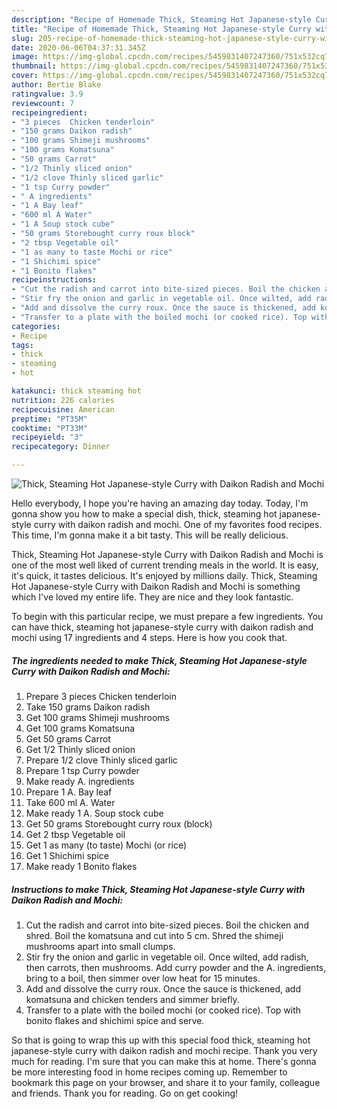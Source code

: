 ```yaml
---
description: "Recipe of Homemade Thick, Steaming Hot Japanese-style Curry with Daikon Radish and Mochi"
title: "Recipe of Homemade Thick, Steaming Hot Japanese-style Curry with Daikon Radish and Mochi"
slug: 205-recipe-of-homemade-thick-steaming-hot-japanese-style-curry-with-daikon-radish-and-mochi
date: 2020-06-06T04:37:31.345Z
image: https://img-global.cpcdn.com/recipes/5459831407247360/751x532cq70/thick-steaming-hot-japanese-style-curry-with-daikon-radish-and-mochi-recipe-main-photo.jpg
thumbnail: https://img-global.cpcdn.com/recipes/5459831407247360/751x532cq70/thick-steaming-hot-japanese-style-curry-with-daikon-radish-and-mochi-recipe-main-photo.jpg
cover: https://img-global.cpcdn.com/recipes/5459831407247360/751x532cq70/thick-steaming-hot-japanese-style-curry-with-daikon-radish-and-mochi-recipe-main-photo.jpg
author: Bertie Blake
ratingvalue: 3.9
reviewcount: 7
recipeingredient:
- "3 pieces  Chicken tenderloin"
- "150 grams Daikon radish"
- "100 grams Shimeji mushrooms"
- "100 grams Komatsuna"
- "50 grams Carrot"
- "1/2 Thinly sliced onion"
- "1/2 clove Thinly sliced garlic"
- "1 tsp Curry powder"
- " A ingredients"
- "1 A Bay leaf"
- "600 ml A Water"
- "1 A Soup stock cube"
- "50 grams Storebought curry roux block"
- "2 tbsp Vegetable oil"
- "1 as many to taste Mochi or rice"
- "1 Shichimi spice"
- "1 Bonito flakes"
recipeinstructions:
- "Cut the radish and carrot into bite-sized pieces. Boil the chicken and shred. Boil the komatsuna and cut into 5 cm. Shred the shimeji mushrooms apart into small clumps."
- "Stir fry the onion and garlic in vegetable oil. Once wilted, add radish, then carrots, then mushrooms. Add curry powder and the A. ingredients, bring to a boil, then simmer over low heat for 15 minutes."
- "Add and dissolve the curry roux. Once the sauce is thickened, add komatsuna and chicken tenders and simmer briefly."
- "Transfer to a plate with the boiled mochi (or cooked rice). Top with bonito flakes and shichimi spice and serve."
categories:
- Recipe
tags:
- thick
- steaming
- hot

katakunci: thick steaming hot 
nutrition: 226 calories
recipecuisine: American
preptime: "PT35M"
cooktime: "PT33M"
recipeyield: "3"
recipecategory: Dinner

---
```



![Thick, Steaming Hot Japanese-style Curry with Daikon Radish and Mochi](https://img-global.cpcdn.com/recipes/5459831407247360/751x532cq70/thick-steaming-hot-japanese-style-curry-with-daikon-radish-and-mochi-recipe-main-photo.jpg)

Hello everybody, I hope you're having an amazing day today. Today, I'm gonna show you how to make a special dish, thick, steaming hot japanese-style curry with daikon radish and mochi. One of my favorites food recipes. This time, I'm gonna make it a bit tasty. This will be really delicious.

Thick, Steaming Hot Japanese-style Curry with Daikon Radish and Mochi is one of the most well liked of current trending meals in the world. It is easy, it's quick, it tastes delicious. It's enjoyed by millions daily. Thick, Steaming Hot Japanese-style Curry with Daikon Radish and Mochi is something which I've loved my entire life. They are nice and they look fantastic.




To begin with this particular recipe, we must prepare a few ingredients. You can have thick, steaming hot japanese-style curry with daikon radish and mochi using 17 ingredients and 4 steps. Here is how you cook that.

<!--inarticleads1-->

##### The ingredients needed to make Thick, Steaming Hot Japanese-style Curry with Daikon Radish and Mochi:

1. Prepare 3 pieces  Chicken tenderloin
1. Take 150 grams Daikon radish
1. Get 100 grams Shimeji mushrooms
1. Get 100 grams Komatsuna
1. Get 50 grams Carrot
1. Get 1/2 Thinly sliced onion
1. Prepare 1/2 clove Thinly sliced garlic
1. Prepare 1 tsp Curry powder
1. Make ready  A. ingredients
1. Prepare 1 A. Bay leaf
1. Take 600 ml A. Water
1. Make ready 1 A. Soup stock cube
1. Get 50 grams Storebought curry roux (block)
1. Get 2 tbsp Vegetable oil
1. Get 1 as many (to taste) Mochi (or rice)
1. Get 1 Shichimi spice
1. Make ready 1 Bonito flakes




<!--inarticleads2-->

##### Instructions to make Thick, Steaming Hot Japanese-style Curry with Daikon Radish and Mochi:

1. Cut the radish and carrot into bite-sized pieces. Boil the chicken and shred. Boil the komatsuna and cut into 5 cm. Shred the shimeji mushrooms apart into small clumps.
1. Stir fry the onion and garlic in vegetable oil. Once wilted, add radish, then carrots, then mushrooms. Add curry powder and the A. ingredients, bring to a boil, then simmer over low heat for 15 minutes.
1. Add and dissolve the curry roux. Once the sauce is thickened, add komatsuna and chicken tenders and simmer briefly.
1. Transfer to a plate with the boiled mochi (or cooked rice). Top with bonito flakes and shichimi spice and serve.




So that is going to wrap this up with this special food thick, steaming hot japanese-style curry with daikon radish and mochi recipe. Thank you very much for reading. I'm sure that you can make this at home. There's gonna be more interesting food in home recipes coming up. Remember to bookmark this page on your browser, and share it to your family, colleague and friends. Thank you for reading. Go on get cooking!

